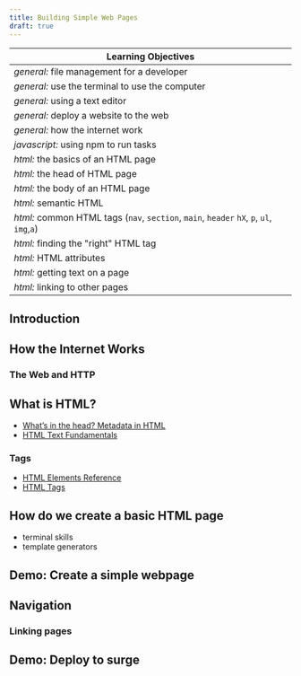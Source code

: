 ```yaml
---
title: Building Simple Web Pages
draft: true
---
```




| Learning Objectives
| ---
| *general:* file management for a developer
| *general:* use the terminal to use the computer
| *general:* using a text editor
| *general:* deploy a website to the web
| *general:* how the internet work
| *javascript:* using npm to run tasks
| *html:* the basics of an HTML page
| *html:* the head of HTML page
| *html:* the body of an HTML page
| *html:* semantic HTML
| *html:* common HTML tags (`nav`, `section`, `main`, `header` `hX`, `p`, `ul`, `img`,`a`)
| *html:* finding the "right" HTML tag
| *html:* HTML attributes
| *html:* getting text on a page
| *html:* linking to other pages


## Introduction

## How the Internet Works

### The Web and HTTP

## What is HTML?

- [What’s in the head? Metadata in HTML](https://developer.mozilla.org/en-US/docs/Learn/HTML/Introduction_to_HTML/The_head_metadata_in_HTML)
- [HTML Text Fundamentals](https://developer.mozilla.org/en-US/docs/Learn/HTML/Introduction_to_HTML/HTML_text_fundamentals)

### Tags

- [HTML Elements Reference](https://developer.mozilla.org/en-US/docs/Web/HTML/Element)
- [HTML Tags](https://developer.mozilla.org/en-US/Learn/HTML/HTML_tags)



## How do we create a basic HTML page

- terminal skills
- template generators


## Demo: Create a simple webpage 


## Navigation

### Linking pages


## Demo: Deploy to surge